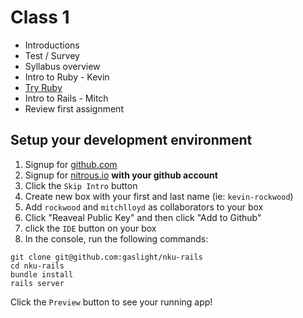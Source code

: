 # Class 1

* Introductions
* Test / Survey
* Syllabus overview
* Intro to Ruby - Kevin
* [Try Ruby](http://tryruby.org/)
* Intro to Rails - Mitch
* Review first assignment

## Setup your development environment

  1. Signup for [github.com](http://github.com)
  2. Signup for [nitrous.io](http://nitrous.io) **with your github account**
  3. Click the `Skip Intro` button
  4. Create new box with your first and last name (ie: `kevin-rockwood`)
  5. Add `rockwood` and `mitchlloyd` as collaborators to your box
  6. Click "Reaveal Public Key" and then click "Add to Github"
  6. click the `IDE` button on your box
  7. In the console, run the following commands:

```
git clone git@github.com:gaslight/nku-rails
cd nku-rails
bundle install
rails server
```

Click the `Preview` button to see your running app!
